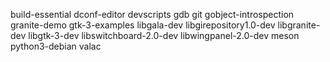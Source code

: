 build-essential
dconf-editor
devscripts
gdb
git
gobject-introspection
granite-demo
gtk-3-examples
libgala-dev
libgirepository1.0-dev
libgranite-dev
libgtk-3-dev
libswitchboard-2.0-dev
libwingpanel-2.0-dev
meson
python3-debian
valac
